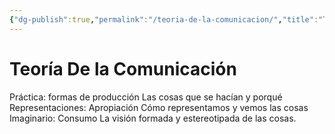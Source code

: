 ```yaml
---
{"dg-publish":true,"permalink":"/teoria-de-la-comunicacion/","title":"Teoría De la Comunicación","tags":["Idea,"],"noteIcon":"","created":"2023-05-09T16:09:34.000-05:00","updated":"2023-05-02T10:28:05.000-05:00"}
---
```



# Teoría De la Comunicación

Práctica: formas de producción
	Las cosas que se hacían y porqué
Representaciones: Apropiación 
	Cómo representamos y vemos las cosas 
Imaginario: Consumo 
	La visión formada y estereotipada de las cosas.

 
